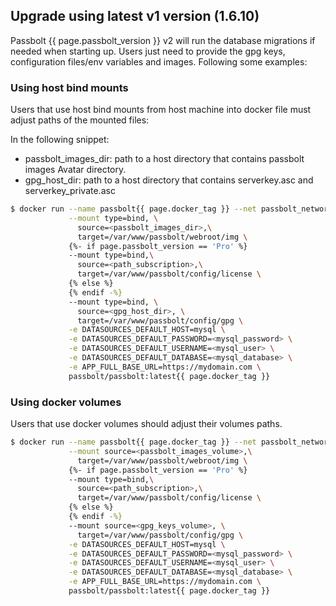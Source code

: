 ## Upgrade using latest v1 version (1.6.10)

Passbolt {{ page.passbolt_version }} v2 will run the database migrations if needed when starting up. Users just need to provide the gpg keys, configuration files/env variables and images.
Following some examples:

### Using host bind mounts

Users that use host bind mounts from host machine into docker file must adjust paths of the mounted files:

In the following snippet:
- passbolt_images_dir: path to a host directory that contains passbolt images Avatar directory.
- gpg_host_dir: path to a host directory that contains serverkey.asc and serverkey_private.asc

```bash
$ docker run --name passbolt{{ page.docker_tag }} --net passbolt_network \
             --mount type=bind, \
               source=<passbolt_images_dir>,\
               target=/var/www/passbolt/webroot/img \
             {%- if page.passbolt_version == 'Pro' %}
             --mount type=bind,\
               source=<path_subscription>,\
               target=/var/www/passbolt/config/license \
             {% else %}
             {% endif -%}
             --mount type=bind, \
               source=<gpg_host_dir>, \
               target=/var/www/passbolt/config/gpg \
             -e DATASOURCES_DEFAULT_HOST=mysql \
             -e DATASOURCES_DEFAULT_PASSWORD=<mysql_password> \
             -e DATASOURCES_DEFAULT_USERNAME=<mysql_user> \
             -e DATASOURCES_DEFAULT_DATABASE=<mysql_database> \
             -e APP_FULL_BASE_URL=https://mydomain.com \
             passbolt/passbolt:latest{{ page.docker_tag }}
```

### Using docker volumes

Users that use docker volumes should adjust their volumes paths.

```bash
$ docker run --name passbolt{{ page.docker_tag }} --net passbolt_network \
             --mount source=<passbolt_images_volume>,\
               target=/var/www/passbolt/webroot/img \
             {%- if page.passbolt_version == 'Pro' %}
             --mount type=bind,\
               source=<path_subscription>,\
               target=/var/www/passbolt/config/license \
             {% else %}
             {% endif -%}
             --mount source=<gpg_keys_volume>, \
               target=/var/www/passbolt/config/gpg \
             -e DATASOURCES_DEFAULT_HOST=mysql \
             -e DATASOURCES_DEFAULT_PASSWORD=<mysql_password> \
             -e DATASOURCES_DEFAULT_USERNAME=<mysql_user> \
             -e DATASOURCES_DEFAULT_DATABASE=<mysql_database> \
             -e APP_FULL_BASE_URL=https://mydomain.com \
             passbolt/passbolt:latest{{ page.docker_tag }}
```
